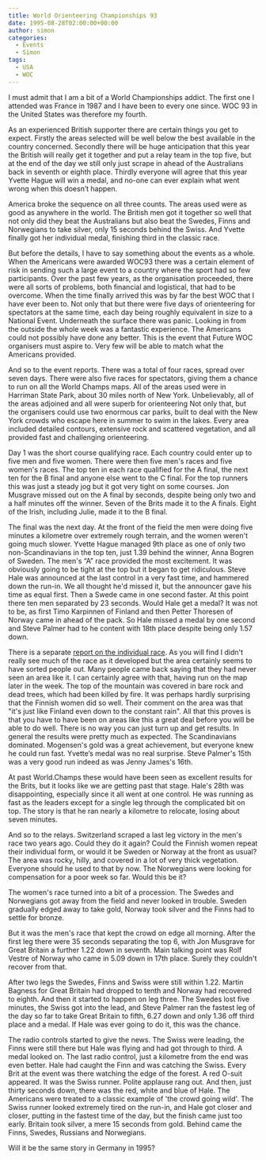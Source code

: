 ```yaml
---
title: World Orienteering Championships 93
date: 1995-08-28T02:00:00+00:00
author: simon
categories:
  - Events
  - Simon
tags:
  - USA
  - WOC
---
```


I must admit that I am a bit of a World Championships addict. The first one I attended was France in 1987 and I have been to every one since. WOC 93 in the United States was therefore my fourth.

<!--more-->

As an experienced British supporter there are certain things you get to expect. Firstly the areas selected will be well below the best available in the country concerned. Secondly there will be huge anticipation that this year the British will really get it together and put a relay team in the top five, but at the end of the day we still only just scrape in ahead of the Australians back in seventh or eighth place. Thirdly everyone will agree that this year Yvette Hague will win a medal, and no-one can ever explain what went wrong when this doesn’t happen.

America broke the sequence on all three counts. The areas used were as good as anywhere in the world. The British men got it together so well that not only did they beat the Australians but also beat the Swedes, Finns and Norwegians to take silver, only 15 seconds behind the Swiss. And Yvette finally got her individual medal, finishing third in the classic race.

But before the details, I have to say something about the events as a whole. When the Americans were awarded WOC93 there was a certain element of risk in sending such a large event to a country where the sport had so few participants. Over the past few years, as the organisation proceeded, there were all sorts of problems, both financial and logistical, that had to be overcome. When the time finally arrived this was by far the best WOC that I have ever been to. Not only that but there were five days of orienteering for spectators at the same time, each day being roughly equivalent in size to a National Event. Underneath the surface there was panic. Looking in from the outside the whole week was a fantastic experience. The Americans could not possibly have done any better. This is the event that Future WOC organisers must aspire to. Very few will be able to match what the Americans provided.

And so to the event reports. There was a total of four races, spread over seven days. There were also five races for spectators, giving them a chance to run on all the World Champs maps. All of the areas used were in Harriman State Park, about 30 miles north of New York. Unbelievably, all of the areas adjoined and all were superb for orienteering Not only that, but the organisers could use two enormous car parks, built to deal with the New York crowds who escape here in summer to swim in the lakes. Every area included detailed contours, extensive rock and scattered vegetation, and all provided fast and challenging orienteering.

Day 1 was the short course qualifying race. Each country could enter up to five men and five women. There were then five men's races and five women's races. The top ten in each race qualified for the A final, the next ten for the B final and anyone else went to the C final. For the top runners this was just a steady jog but it got very tight on some courses. Jon Musgrave missed out on the A final by seconds, despite being only two and a half minutes off the winner. Seven of the Brits made it to the A finals. Eight of the Irish, including Julie, made it to the B final.

The final was the next day. At the front of the field the men were doing five minutes a kilometre over extremely rough terrain, and the women weren't going much slower. Yvette Hague managed 9th place as one of only two non-Scandinavians in the top ten, just 1.39 behind the winner, Anna Bogren of Sweden. The men's &#8220;A&#8221; race provided the most excitement. It was obviously going to be tight at the top but it began to get ridiculous. Steve Hale was announced at the last control in a very fast time, and hammered down the run-in. We all thought he'd missed it, but the announcer gave his time as equal first. Then a Swede came in one second faster. At this point there ten men separated by 23 seconds. Would Hale get a medal? It was not to be, as first Timo Karpinnen of Finland and then Petter Thoresen of Norway came in ahead of the pack. So Hale missed a medal by one second and Steve Palmer had to he content with 18th place despite being only 1.57 down.

There is a separate [report on the individual race](articles/woc-1993-classic-race/). As you will find I didn't really see much of the race as it developed but the area certainly seems to have sorted people out. Many people came back saying that they had never seen an area like it. I can certainly agree with that, having run on the map later in the week. The top of the mountain was covered in bare rock and dead trees, which had been killed by fire. It was perhaps hardly surprising that the Finnish women did so well. Their comment on the area was that "it's just like Finland even down to the constant rain". All that this proves is that you have to have been on areas like this a great deal before you will be able to do well. There is no way you can just turn up and get results. In general the results were pretty much as expected. The Scandinavians dominated. Mogensen's gold was a great achievement, but everyone knew he could run fast. Yvette’s medal was no real surprise. Steve Palmer's 15th was a very good run indeed as was Jenny James's 16th.

At past World.Champs these would have been seen as excellent results for the Brits, but it looks like we are getting past that stage. Hale's 28th was disappointing, especially since it all went at one control. He was running as fast as the leaders except for a single leg through the complicated bit on top. The story is that he ran nearly a kilometre to relocate, losing about seven minutes.

And so to the relays. Switzerland scraped a last leg victory in the men's race two years ago. Could they do it again? Could the Finnish women repeat their individual form, or would it be Sweden or Norway at the front as usual? The area was rocky, hilly, and covered in a lot of very thick vegetation. Everyone should he used to that by now. The Norwegians were looking for compensation for a poor week so far. Would this be it?

The women's race turned into a bit of a procession. The Swedes and Norwegians got away from the field and never looked in trouble. Sweden gradually edged away to take gold, Norway took silver and the Finns had to settle for bronze.

But it was the men's race that kept the crowd on edge all morning. After the first leg there were 35 seconds separating the top 6, with Jon Musgrave for Great Britain a further 1.22 down in seventh. Main talking point was Rolf Vestre of Norway who came in 5.09 down in 17th place. Surely they couldn't recover from that.

After two legs the Swedes, Finns and Swiss were still within 1.22. Martin Bagness for Great Britain had dropped to tenth and Norway had recovered to eighth. And then it started to happen on leg three. The Swedes lost five minutes, the Swiss got into the lead, and Steve Palmer ran the fastest leg of the day so far to take Great Britain to fifth, 6.27 down and only 1.36 off third place and a medal. If Hale was ever going to do it, this was the chance.

The radio controls started to give the news. The Swiss were leading, the Finns were still there but Hale was flying and had got through to third. A medal looked on. The last radio control, just a kilometre from the end was even better. Hale had caught the Finn and was catching the Swiss. Every Brit at the event was there watching the edge of the forest. A red O-suit appeared. It was the Swiss runner. Polite applause rang out. And then, just thirty seconds down, there was the red, white and blue of Hale. The Americans were treated to a classic example of 'the crowd going wild'. The Swiss runner looked extremely tired on the run-in, and Hale got closer and closer, putting in the fastest time of the day, but the finish came just too early. Britain took silver, a mere 15 seconds from gold. Behind came the Finns, Swedes, Russians and Norwegians.

Will it be the same story in Germany in 1995?
